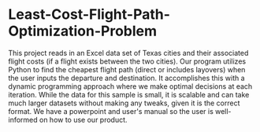 # Least-Cost-Flight-Path-Optimization-Problem
This project reads in an Excel data set of Texas cities and their associated flight costs (if a flight exists between the two cities). Our program utilizes Python to find the cheapest flight path (direct or includes layovers) when the user inputs the departure and destination. It accomplishes this with a dynamic programming approach where we make optimal decisions at each iteration. While the data for this sample is small, it is scalable and can take much larger datasets without making any tweaks, given it is the correct format. We have a powerpoint and user's manual so the user is well-informed on how to use our product. 
